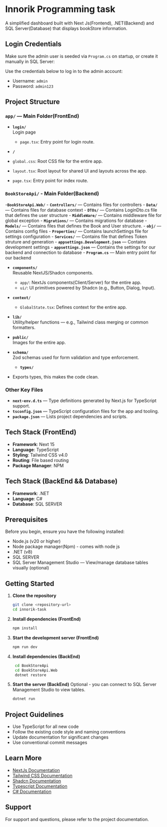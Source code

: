 # Innorik Programming task

A simplified dashboard built with Next Js(Frontend), .NET(Backend) and SQL Server(Database) that displays bookStore information.

## Login Credentials
 Make sure the admin user is seeded via `Program.cs` on startup, or create it manually in SQL Server:

  Use the credentials below to log in to the admin account:
 - Username: `admin`
 - Password: `admin123`

## Project Structure

### `app/` — Main Folder(FrontEnd)

- **`login/`**  
   Login page  
  - `page.tsx`: Entry point for login route.  

- **`/`**
 - `global.css`: Root CSS file for the entire app. 
 - `layout.tsx`: Root layout for shared UI and layouts across the app. 
 - `page.tsx`: Entry point for index route. 


 ### `BookStoreApi/` - Main Folder(Backend)
  -**`BookStoreApi.Web/`**
    - **`Controllers/`** — Contains files for controllers
    - **`Data/`** — Contains files for database context
    - **`DTOs/`** — Contains LoginDto.cs file that defines the user structure
    - **`MiddleWare/`** — Contains middleware file for global exception
    - **`Migrations/`** — Contains migrations for database
    - **`Models/`** — Contains files that defines the Book and User structure.
    - **`obj/`** — Contains config files
    - **`Properties/`** — Contains launchSettings file for settings configuration
    - **`Services/`** — Contains file that defines Token struture and generation
    - **`appsettings.Development.json`** — Contains development settings
    - **`appsettings.json`** — Contains the settings for our backend and connection to database
    - **`Program.cs`** — Main entry point for our backend

- **`components/`**  
  Reusable NextJS/Shadcn components.  
  - `app/`: NextJs components(Client/Server) for the entire app.
  - `ui/`: UI primitives powered by Shadcn (e.g., Button, Dialog, Input).  

- **`context/`**    
  - `GlobalState.tsx`: Defines context for the entire app.

- **`lib/`**  
  Utility/helper functions — e.g., Tailwind class merging or common formatters.

- **`public/`**  
  Images for the entire app.

- **`schema/`**  
  Zod schemas used for form validation and type enforcement.

  - **`types/`**  
- Exports types, this makes the code clean.

### Other Key Files

- **`next-env.d.ts`** —  Type definitions generated by Next.js for TypeScript support.
- **`tsconfig.json`** — TypeScript configuration files for the app and tooling.
- **`package.json`** — Lists project dependencies and scripts.


## Tech Stack (FrontEnd)

- **Framework**: Next 15
- **Language**: TypeScript
- **Styling**: Tailwind CSS v4.0
- **Routing**: File based routing
- **Package Manager**: NPM

## Tech Stack (BackEnd && Database)

- **Framework**: .NET
- **Language**: C#
- **Database**: SQL SERVER


## Prerequisites

Before you begin, ensure you have the following installed:

- Node.js (v20 or higher)
- Node package manager(Npm) - comes with node js
- .NET (v8)
- SQL SERVER 
- SQL Server Management Studio — View/manage database tables visually (optional)

## Getting Started

1. **Clone the repository**

   ```bash
   git clone <repository-url>
   cd innorik-task
   ```

2. **Install dependencies (FrontEnd)**

   ```bash
   npm install
   ```
3. **Start the development server (FrontEnd)**
   ```bash
   npm run dev 
   ```

4. **Install dependencies (BackEnd)**

    ```bash
     cd BookStoreApi
     cd BookStoreApi.Web
     dotnet restore
     ```

5. **Start the server (BackEnd)**
  Optional - you can connect to SQL Server Management Studio to view tables.

   ```bash
   dotnet run 
   ```


## Project Guidelines

- Use TypeScript for all new code
- Follow the existing code style and naming conventions
- Update documentation for significant changes
- Use conventional commit messages

## Learn More

- [NextJs Documentation](https://react.dev/)
- [Tailwind CSS Documentation](https://tailwindcss.com/)
- [Shadcn Documentation](https://ui.shadcn.com/)
- [Typescript Documentation](https://www.typescriptlang.org/)
- [C# Documentation](https://learn.microsoft.com/en-us/dotnet/csharp/)

## Support

For support and questions, please refer to the project documentation.